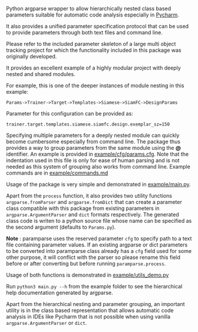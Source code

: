Python argparse wrapper to allow hierarchically nested class based parameters suitable for automatic code analysis especially in [Pycharm](https://www.jetbrains.com/pycharm/).

It also provides a unified parameter specification protocol that can be used to provide parameters through both text files and command line.

Please refer to the included parameter skeleton of a large multi object tracking project for which the functionality included in this package was originally developed.

It provides an excellent example of a highly modular project with deeply nested and shared modules.

For example, this is one of the deeper instances of module nesting in this example: 

`Params->Trainer->Target->Templates->Siamese->SiamFC->DesignParams`

Parameter for this configuration can be provided as:

`trainer.target.templates.siamese.siamfc.design.exemplar_sz=150`

Specifying multiple parameters for a deeply nested module can quickly become cumbersome especially from command line.
The package thus provides a way to group parameters from the same module using the __@__ identifier.
An example is provided in [example/cfg/params.cfg](https://github.com/abhineet123/paramparse/blob/master/example/cfg/params.cfg).
Note that the indentation used in this file is only for ease of human parsing and is not needed as this system of grouping also works from command line.
Example commands are in [example/commands.md](https://github.com/abhineet123/paramparse/blob/master/example/commands.md)

Usage of the package is very simple and demonstrated in [example/main.py](https://github.com/abhineet123/paramparse/blob/master/example/main.py).

Apart from the `process` function, it also provides two utility functions `argparse.fromParser` and `argparse.fromDict` that can create a parameter class compatible with this package from existing parameters in  `argparse.ArgumentParser` and `dict` formats respectively.
The generated class code is writen to a python source file whose name can be specified as the second argument (defaults to `Params.py`).

__Note__ : paramparse uses the reserved parameter `cfg` to specify path to a text file containing parameter values.
If an existing argparse or dict parameters to be converted into paramparse class already has a `cfg` field used for some other purpose, it will conflict with the parser so please rename this field before or after converting but before running `paramparse.process`.

Usage of both functions is demonstrated in [example/utils_demo.py](https://github.com/abhineet123/paramparse/blob/master/example/utils_demo.py)

Run `python3 main.py --h` from the example folder to see the hierarchical help documentation generated by argparse.

Apart from the hierarchical nesting and parameter grouping, an important utility is in the class based representation that allows automatic code analysis in IDEs like Pycharm that is not possible when using vanilla `argparse.ArgumentParser` or `dict`.
